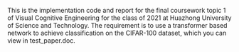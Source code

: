 This is the implementation code and report for the final coursework topic 1 of Visual Cognitive Engineering for the class of 2021 at Huazhong University of Science and Technology. 
The requirement is to use a transformer based network to achieve classification on the CIFAR-100 dataset, which you can view in test_paper.doc.
